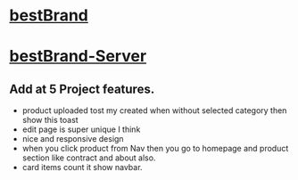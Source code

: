 # [bestBrand](https://bestbrand-9f85c.web.app/)

# [bestBrand-Server](https://best-brand-server.vercel.app/)

## Add at 5 Project features.

-   product uploaded tost my created when without selected category then show this toast
-   edit page is super unique I think
-   nice and responsive design
-   when you click product from Nav then you go to homepage and product section like contract and about also.
-   card items count it show navbar.
